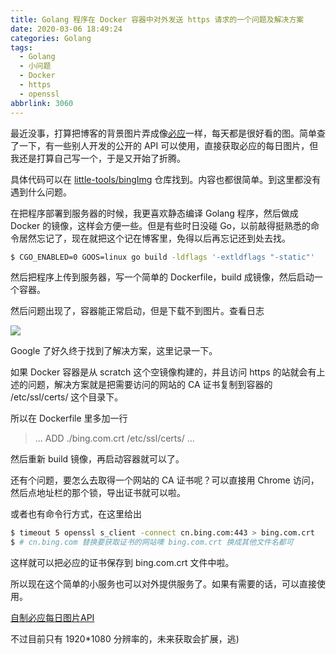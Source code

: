 ```yaml
---
title: Golang 程序在 Docker 容器中对外发送 https 请求的一个问题及解决方案
date: 2020-03-06 18:49:24
categories: Golang
tags:
  - Golang
  - 小问题
  - Docker
  - https
  - openssl
abbrlink: 3060
---
```


最近没事，打算把博客的背景图片弄成像[必应](https://cn.bing.com)一样，每天都是很好看的图。简单查了一下，有一些别人开发的公开的 API 可以使用，直接获取必应的每日图片，但我还是打算自己写一个，于是又开始了折腾。

具体代码可以在 [little-tools/bingImg](https://github.com/rfsx0829/little-tools/tree/master/bingImg) 仓库找到。内容也都很简单。到这里都没有遇到什么问题。

在把程序部署到服务器的时候，我更喜欢静态编译 Golang 程序，然后做成 Docker 的镜像，这样会方便一些。但是有些时日没碰 Go，以前敲得挺熟悉的命令居然忘记了，现在就把这个记在博客里，免得以后再忘记还到处去找。

```bash
$ CGO_ENABLED=0 GOOS=linux go build -ldflags '-extldflags "-static"'
```

然后把程序上传到服务器，写一个简单的 Dockerfile，build 成镜像，然后启动一个容器。

然后问题出现了，容器能正常启动，但是下载不到图片。查看日志

![](/blog/pics/20200306001.png)

Google 了好久终于找到了解决方案，这里记录一下。

如果 Docker 容器是从 scratch 这个空镜像构建的，并且访问 https 的站就会有上述的问题，解决方案就是把需要访问的网站的 CA 证书复制到容器的 /etc/ssl/certs/ 这个目录下。

所以在 Dockerfile 里多加一行

> ...
> ADD ./bing.com.crt /etc/ssl/certs/
> ...

然后重新 build 镜像，再启动容器就可以了。

还有个问题，要怎么去取得一个网站的 CA 证书呢？可以直接用 Chrome 访问，然后点地址栏的那个锁，导出证书就可以啦。

或者也有命令行方式，在这里给出

```bash
$ timeout 5 openssl s_client -connect cn.bing.com:443 > bing.com.crt
$ # cn.bing.com 替换要获取证书的网站噢 bing.com.crt 换成其他文件名都可
```

这样就可以把必应的证书保存到 bing.com.crt 文件中啦。

所以现在这个简单的小服务也可以对外提供服务了。如果有需要的话，可以直接使用。

[自制必应每日图片API](https://dev.bugzeng.com/api/v1/bingimg)

不过目前只有 1920*1080 分辨率的，未来获取会扩展，逃)

